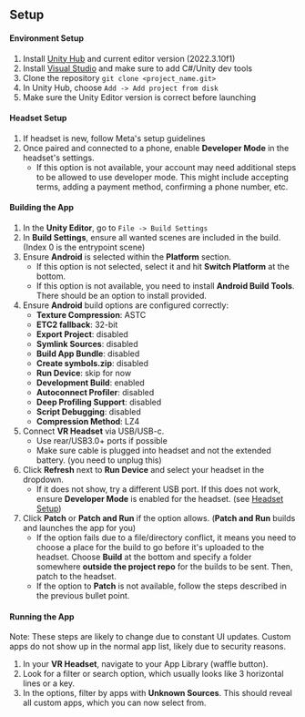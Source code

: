 ## Setup

#### Environment Setup

1. Install [Unity Hub](https://unity.com/unity-hub) and current editor version (2022.3.10f1)
2. Install [Visual Studio](https://visualstudio.microsoft.com/vs/unity-tools/) and make sure to add C#/Unity dev tools
3. Clone the repository
   `git clone <project_name.git>`
4. In Unity Hub, choose `Add -> Add project from disk`
5. Make sure the Unity Editor version is correct before launching

#### Headset Setup

1. If headset is new, follow Meta's setup guidelines
2. Once paired and connected to a phone, enable **Developer Mode** in the headset's settings.
    - If this option is not available, your account may need additional steps to be allowed to use developer mode. This might include accepting terms, adding a payment method, confirming a phone number, etc.

#### Building the App

1. In the **Unity Editor**, go to `File -> Build Settings`
2. In **Build Settings**, ensure all wanted scenes are included in the build. (Index 0 is the entrypoint scene)
3. Ensure **Android** is selected within the **Platform** section.
    - If this option is not selected, select it and hit **Switch Platform** at the bottom.
    - If this option is not available, you need to install **Android Build Tools**. There should be an option to install provided.
4. Ensure **Android** build options are configured correctly:
    - **Texture Compression**: ASTC
    - **ETC2 fallback**: 32-bit
    - **Export Project**: disabled
    - **Symlink Sources**: disabled
    - **Build App Bundle**: disabled
    - **Create symbols.zip**: disabled
    - **Run Device**: skip for now
    - **Development Build**: enabled
    - **Autoconnect Profiler**: disabled
    - **Deep Profiling Support**: disabled
    - **Script Debugging**: disabled
    - **Compression Method**: LZ4
5. Connect **VR Headset** via USB/USB-c.
    - Use rear/USB3.0+ ports if possible
    - Make sure cable is plugged into headset and not the extended battery. (you need to unplug this)
6. Click **Refresh** next to **Run Device** and select your headset in the dropdown.
    - If it does not show, try a different USB port. If this does not work, ensure **Developer Mode** is enabled for the headset. (see [Headset Setup](#Headset-Setup))
7. Click **Patch** or **Patch and Run** if the option allows. (**Patch and Run** builds and launches the app for you)
    - If the option fails due to a file/directory conflict, it means you need to choose a place for the build to go before it's uploaded to the headset. Choose **Build** at the bottom and specify a folder somewhere **outside the project repo** for the builds to be sent. Then, patch to the headset.
    - If the option to **Patch** is not available, follow the steps described in the previous bullet point.

#### Running the App

Note: These steps are likely to change due to constant UI updates. Custom apps do not show up in the normal app list, likely due to security reasons.

1. In your **VR Headset**, navigate to your App Library (waffle button).
2. Look for a filter or search option, which usually looks like 3 horizontal lines or a key.
3. In the options, filter by apps with **Unknown Sources**. This should reveal all custom apps, which you can now select from.
